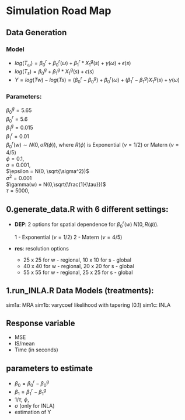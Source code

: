 # Simulation Road Map

## Data Generation

### Model 

- $log(T_\omega) = \beta_0^r + \beta_0^r(\omega) + \beta_1^r * X_1^g(s) + \gamma(\omega) + \epsilon(s)$    
- $log(T_s) = \beta_0^g + \beta_1^g * X_1^g(s) + \epsilon(s)$    
- $Y = log(Tw)-log(Ts) = (\beta_0^r - \beta_0^g) + \beta_0^r(\omega) + (\beta_1^r - \beta_1^g ) X_1^g(s) + \gamma(\omega)$      

### Parameters: 

$\beta_0^g=5.65$  
$\beta_0^r=5.6$  
$\beta_1^g=0.015$  
$\beta_1^r=0.01$  
$\beta_0^r(w) \sim N(0, \sigma R(\phi))$, where $R(\phi)$ is Exponential $(\nu=1/2)$ or Matern $(\nu=4/5)$  
$\phi=0.1$,  
$\sigma=0.001$,  
$\epsilon = N(0, \sqrt{\sigma^2})$  
$\sigma^2=0.001$  
$\gamma(w) = N(0,\sqrt{\frac{1}{\tau}})$  
$\tau=5000$, 


## 0.generate_data.R with 6 different settings: 

* **DEP**: 2 options for spatial dependence for $\beta_0^r(w) ~ N(0,R(\phi))$. 

    1 - Exponential $(\nu=1/2)$
    2 - Matern $(\nu=4/5)$ 
    
* **res**: resolution options

    - 25 x 25 for w - regional, 10 x 10 for s - global
    - 40 x 40 for w - regional, 20 x 20 for s - global
    - 55 x 55 for w - regional, 25 x 25 for s - global

## 1.run_INLA.R Data Models (treatments):

sim1a: MRA
sim1b: varycoef likelihood with tapering (0.1)
sim1c: INLA


## Response variable

- MSE
- IS/mean
- Time (in seconds)

## parameters to estimate

- $\beta_0=\beta_0^r - \beta_0^g$   
- $\beta_1=\beta_1^r - \beta_1^g$  
- $1/\tau$, $\phi$, 
- $\sigma$ (only for INLA)
- estimation of Y  


